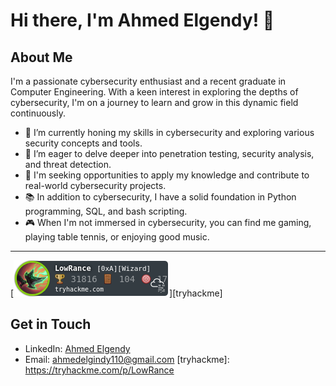 # Hi there, I'm Ahmed Elgendy! 👋

## About Me

I'm a passionate cybersecurity enthusiast and a recent graduate in Computer Engineering. With a keen interest in exploring the depths of cybersecurity, I'm on a journey to learn and grow in this dynamic field continuously. 

- 🔭 I’m currently honing my skills in cybersecurity and exploring various security concepts and tools.
- 🌱 I’m eager to delve deeper into penetration testing, security analysis, and threat detection.
- 💼 I'm seeking opportunities to apply my knowledge and contribute to real-world cybersecurity projects.
- 📚 In addition to cybersecurity, I have a solid foundation in Python programming, SQL, and bash scripting.
- 🎮 When I'm not immersed in cybersecurity, you can find me gaming, playing table tennis, or enjoying good music.

---

[![LowRance's tryhackme stats](https://raw.githubusercontent.com/ahmedelgendy3/ahmedelgendy3/master/assets/thm_propic.png)][tryhackme]

## Get in Touch

- LinkedIn: [Ahmed Elgendy](https://www.linkedin.com/in/aelgendy1)
- Email: ahmedelgindy110@gmail.com
[tryhackme]: https://tryhackme.com/p/LowRance
